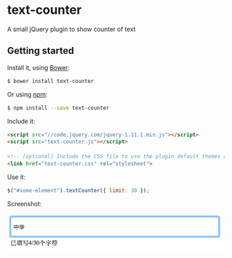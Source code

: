 # text-counter

A small jQuery plugin to show counter of text

## Getting started

Install it, using [Bower](http://bower.io/):

```sh
$ bower install text-counter
```

Or using [npm](https://www.npmjs.com/):

```sh
$ npm install --save text-counter
```

Include it:

```html
<script src="//code.jquery.com/jquery-1.11.1.min.js"></script>
<script src="text-counter.js"></script>

<!-- [optional] Include the CSS file to use the plugin default themes and loaders -->
<link href="text-counter.css" rel="stylesheet">
```

Use it:

```javascript
$("#some-element").textCounter({ limit: 30 });
```

Screenshot:

![](./doc/screenshot.png)
